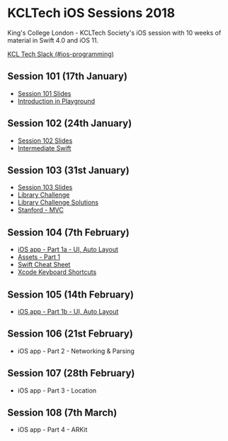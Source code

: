 # KCLTech iOS Sessions 2018
King's College London - KCLTech Society's iOS session with 10 weeks of material in Swift 4.0 and iOS 11. 

[KCL Tech Slack (#ios-programming)](https://kcltechhq.slack.com)

## Session 101 (17th January)

- [Session 101 Slides](session101/session101_2018.pdf)
- [Introduction in Playground](session101/session101.playground)

## Session 102 (24th January)

- [Session 102 Slides](session102/session102_2018.pdf)
- [Intermediate Swift](session102/session102.playground)

## Session 103 (31st January)

- [Session 103 Slides](session103/session103_2018.pdf)
- [Library Challenge](session103/Library.playground)
- [Library Challenge Solutions](session103/LibrarySolutions.playground)
- [Stanford - MVC](https://www.youtube.com/watch?v=4iGdu4IWMFc)

## Session 104 (7th February)

- [iOS app - Part 1a - UI, Auto Layout](session104/XMap)
- [Assets - Part 1](session104/assets)
- [Swift Cheat Sheet](session104/SwiftCheatSheet.pdf)
- [Xcode Keyboard Shortcuts](session104/XcodeKeyboardShortcuts.pdf)

## Session 105 (14th February)

- [iOS app - Part 1b - UI, Auto Layout](session105/XMap)

## Session 106 (21st February)

- iOS app - Part 2 - Networking & Parsing

## Session 107 (28th February)

- iOS app - Part 3 - Location

## Session 108 (7th March)

- iOS app - Part 4 - ARKit
